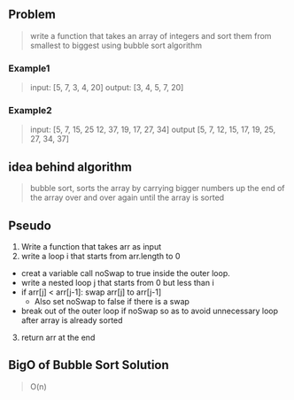 ## Problem
> write a function that takes an array of integers and sort them from smallest to biggest using bubble sort algorithm
### Example1
> input: [5, 7, 3, 4, 20]
> output: [3, 4, 5, 7, 20]

### Example2
> input: [5, 7, 15, 25 12, 37, 19, 17, 27, 34]
> output [5, 7, 12, 15, 17,  19, 25, 27, 34, 37]

## idea behind algorithm
> bubble sort, sorts the array by carrying bigger numbers up the end of the array over and over again until the array is sorted

## Pseudo

1. Write a function that takes arr as input
2. write a loop i that starts from arr.length to 0
  - creat a variable call noSwap to true inside the outer loop.
  - write a nested  loop j that starts from 0 but less than i
  - if arr[j] < arr[j-1]: swap arr[j] to arr[j-1]
     - Also set noSwap to false if there is a swap
  - break out of the outer loop if noSwap so as to avoid unnecessary loop after array is already sorted
3. return arr at the end

## BigO of Bubble Sort Solution

> O(n)
